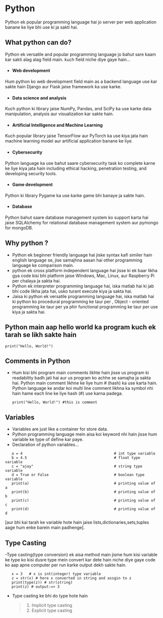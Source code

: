 # Python
Python ek popular programming language hai jo server per web application banane ke liye bhi use ki ja sakti hai.

## What python can do?
Python ek versatile and popular programming language jo bahut sare kaam kar sakti alag alag field main.
kuch field niche diye gaye hain...

- #### Web development
Hum python ko web development field main as a backend language use kar sakte hain Django aur Flask jaise framework ka use karke.

- #### Data science and analysis
Kuch python ki library jaise NumPy, Pandas, and SciPy ka use karke data manipulation, analysis aur visualization kar sakte hain.

- #### Artificial Intelligence and Machine Learning
Kuch popular library jaise TensorFlow aur PyTorch ka use kiya jata hain machine learning model aur artificial application banane ke liye.

- #### Cybersecurity
Python language ka use bahut saare cybersecurity task ko complete karne ke liye kiya jata hain including ethical hacking, penetration testing, and developing security tools.

- #### Game development
Python ki library Pygame ka use karke game bhi banaye ja sakte hain.

- #### Database
Python bahut saare database management system ko support karta hai jaise SQLAlchemy for relational database management system aur pymongo for mongoDB.

## Why python ?
 - Python ek beginner friendly language hai jiske syntax kafi similer hain english language se, jise samajhna aasan hai other programming language ke comparison main.
 - python ek cross platform independent language hai jisse ki ek baar likha gya code kisi bhi platform jaise Windows, Mac, Linux, aur Raspberry Pi per chalaya ja sakta hai.
 - Python ek interpreter programming language hai, iska matlab hai ki jab bhi code likha jata hai, usko turant execute kiya ja sakta hai. 
 - Jaisa ki python ek versatile programming language hai, iska matlab hai ki python ko procedural programming ke taur per , Object - oriented programming ke taur per ya phir functional programming ke taur per use kiya ja sakta hai.

 ## Python main aap hello world ka program kuch ek tarah se likh sakte hain
    print("Hello, World!")

## Comments in Python
 - Hum kisi bhi program main comments likhte hain jisse us program ki readability badh jati hai aur us program ko achhe se samajha ja sakta hai. Python main comment likhne ke liye hum # (hash) ka use karta hain. Python language ke andar koi multi line comment likhna ka symbol nhi hain hame each line ke liye hash (#) use karna padega.
    
    ```
    print("Hello, World!") #this is comment
    ```
 
 ## Variables
 - Variables are just like a container for store data.
 - Python programming language mein aisa koi keyword nhi hain jisse hum variable ke type of define kar paye.
 - Declaration of python variables...
 ```
    a = 4                                          # int type variable
    b = 4.5                                        # float type variable
    c = "ajay"                                     # string type variable
    d = True or False                              # boolean type variable
    print(a)                                       # printing value of a
    print(b)                                       # printing value of b
    print(c)                                       # printing value of c
    print(d)                                       # printing value of d
 ```
 [aur bhi kai tarah ke variable hote hain jaise lists,dictionaries,sets,tuples aage hum enke barein main padhenge].

 ## Type Casting
 -Type casting(type conversion) ek aisa method main jisme hum kisi variable ke type ko kisi dusre type mein convert kar dete hain niche diye gaye code ko aap apne computer per run karke output dekh sakte hain.
 ```
    x = 3   # x is int(integer) type variable
    z = str(x) # here x converted in string and assgin to z
    print(type(z)) # str(string)
    print(z) # output:=> 3
 ```
 - Type casting ke bhi do type hote hain
    > 1. Implicit type casting
    > 2. Explicit type casting